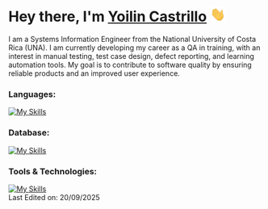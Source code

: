 <h1>Hey there, I'm <a  href="https://github.com/tanyagupta0201/">Yoilin Castrillo</a> <img  src="https://raw.githubusercontent.com/ABSphreak/ABSphreak/master/gifs/Hi.gif" width="30px"></h1>

I am a Systems Information Engineer from the National University of Costa Rica (UNA). I am currently developing my career as a QA in training, with an interest in manual testing, test case design, defect reporting, and learning automation tools. My goal is to contribute to software quality by ensuring reliable products and an improved user experience.
<br>
<h3 align="left">Languages:</h3>

[![My Skills](https://skillicons.dev/icons?i=py,js,cs&perline=3)](https://skillicons.dev)
<h3 align="left">Database:</h3>
  
[![My Skills](https://skillicons.dev/icons?i=mysql,mongodb&perline=3)](https://skillicons.dev)
<h3 align="left">Tools & Technologies:</h3>

[![My Skills](https://skillicons.dev/icons?i=azure,selenium,postman,vscode,github,dotnet,l&perline=3)](https://skillicons.dev)
<br>
Last Edited on: 20/09/2025
